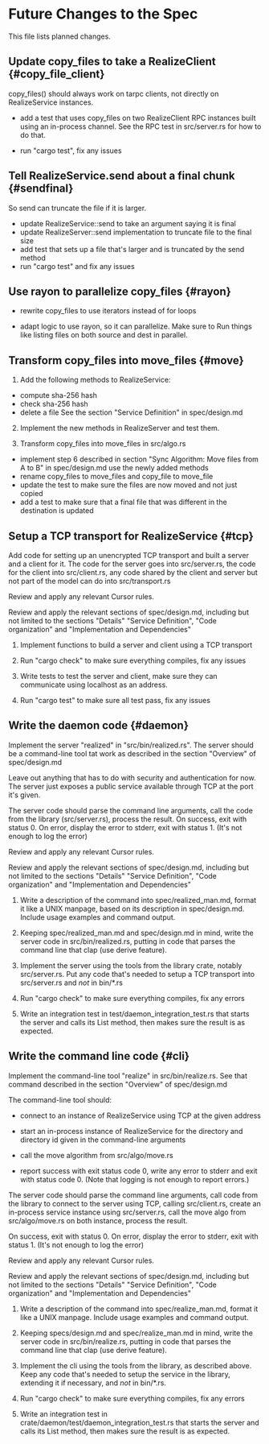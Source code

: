 # Future Changes to the Spec

This file lists planned changes.

## Update copy_files to take a RealizeClient {#copy_file_client}

copy_files() should always work on tarpc clients, not directly on
RealizeService instances.

- add a test that uses copy_files on two RealizeClient RPC instances
  built using an in-process channel. See the RPC test in src/server.rs
  for how to do that.

- run "cargo test", fix any issues

## Tell RealizeService.send about a final chunk {#sendfinal}

So send can truncate the file if it is larger.

- update RealizeService::send to take an argument saying it is final
- update RealizeServer::send implementation to truncate file to the final size
- add test that sets up a file that's larger and is truncated by the send method
- run "cargo test" and fix any issues

## Use rayon to parallelize copy_files {#rayon}

- rewrite copy_files to use iterators instead of for loops

- adapt logic to use rayon, so it can parallelize. Make sure to Run
  things like listing files on both source and dest in parallel.

## Transform copy_files into move_files {#move}

1. Add the following methods to RealizeService:
 - compute sha-256 hash
 - check sha-256 hash
 - delete a file
 See the section "Service Definition" in spec/design.md

2. Implement the new methods in RealizeServer and test them.

3. Transform copy_files into move_files in src/algo.rs
 - implement step 6 described in section "Sync Algorithm: Move files from A to B" in spec/design.md
   use the newly added methods
 - rename copy_files to move_files and copy_file to move_file
 - update the test to make sure the files are now moved and not just copied
 - add a test to make sure that a final file that was different in the destination is updated

## Setup a TCP transport for RealizeService {#tcp}

Add code for setting up an unencrypted TCP transport and built a
server and a client for it. The code for the server goes into
src/server.rs, the code for the client into src/client.rs, any code
shared by the client and server but not part of the model can do into
src/transport.rs

Review and apply any relevant Cursor rules.

Review and apply the relevant sections of spec/design.md, including
but not limited to the sections "Details" "Service Definition", "Code
organization" and "Implementation and Dependencies"

1. Implement functions to build a server and client using a TCP
   transport

2. Run "cargo check" to make sure everything compiles, fix any issues

3. Write tests to test the server and client, make sure they can
   communicate using localhost as an address.

4. Run "cargo test" to make sure all test pass, fix any issues

## Write the daemon code {#daemon}

Implement the server "realized" in "src/bin/realized.rs". The server
should be a command-line tool tat work as described in the section
"Overview" of spec/design.md

Leave out anything that has to do with security and authentication for
now. The server just exposes a public service available through TCP at
the port it's given.

The server code should parse the command line arguments, call the code
from the library (src/server.rs), process the result. On success, exit
with status 0. On error, display the error to stderr, exit with
status 1. (It's not enough to log the error)

Review and apply any relevant Cursor rules.

Review and apply the relevant sections of spec/design.md, including
but not limited to the sections "Details" "Service Definition", "Code
organization" and "Implementation and Dependencies"

1. Write a description of the command into spec/realized_man.md,
   format it like a UNIX manpage, based on its description in
   spec/design.md. Include usage examples and command output.

2. Keeping spec/realized_man.md and spec/design.md in mind, write the
   server code in src/bin/realized.rs, putting in code that parses the
   command line that clap (use derive feature).

2. Implement the server using the tools from the library crate,
   notably src/server.rs. Put any code that's needed to setup
   a TCP transport into src/server.rs and *not* in bin/*.rs

3. Run "cargo check" to make sure everything compiles, fix any errors

4. Write an integration test in
   test/daemon_integration_test.rs that starts the
   server and calls its List method, then makes sure the result is
   as expected.

## Write the command line code {#cli}

Implement the command-line tool "realize" in src/bin/realize.rs. See
that command described in the section "Overview" of spec/design.md


The command-line tool should:

- connect to an instance of RealizeService using TCP at the given address

- start an in-process instance of RealizeService for the directory and
  directory id given in the command-line arguments

- call the move algorithm from src/algo/move.rs

- report success with exit status code 0, write any error to stderr
  and exit with status code 0. (Note that logging is not enough to
  report errors.)

The server code should parse the command line arguments, call code
from the library to connect to the server using TCP, calling
src/client.rs, create an in-process service instance using
src/server.rs, call the move algo from src/algo/move.rs on both
instance, process the result.

On success, exit with status 0. On error, display the error to stderr,
exit with status 1. (It's not enough to log the error)

Review and apply any relevant Cursor rules.

Review and apply the relevant sections of spec/design.md, including
but not limited to the sections "Details" "Service Definition", "Code
organization" and "Implementation and Dependencies"


1. Write a description of the command into spec/realize_man.md,
   format it like a UNIX manpage. Include usage examples and command
   output.

2. Keeping specs/design.md and spec/realize_man.md in mind, write the
   server code in src/bin/realize.rs, putting in code that
   parses the command line that clap (use derive feature).

3. Implement the cli using the tools from the library, as described
   above. Keep any code that's needed to setup the service in
   the library, extending it if necessary, and *not* in bin/*.rs.

4. Run "cargo check" to make sure everything compiles, fix any errors

5. Write an integration test in
   crate/daemon/test/daemon_integration_test.rs that starts the
   server and calls its List method, then makes sure the result is
   as expected.

